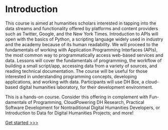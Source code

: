 # Introduction

This course is aimed at humanities scholars interested in tapping into the data streams and functionality offered by platforms and content providers such as Twitter, Google, and the New York Times. Introduction to APIs will open with the basics of Python, a scripting language widely used in industry and the academy because of its human readability. We will proceed to the fundamentals of working with Application Programming Interfaces (APIs), the most common way to programmatically access web-based services and data. Lessons will cover the fundamentals of programming, the workflow of building a small script/app, accessing data from a variety of sources, and reading technical documentation. The course will be useful for those interested in understanding programming concepts, developing applications, and working with data. Participants will use DH Box, a cloud-based digital humanities laboratory, for their development environment. 

This is a hands-on course. Consider this offering in complement with Fun- damentals of Programming, CloudPowering DH Research, Practical Software Development for Nontraditional Digital Humanities Developers, or Introduction to Data for Digital Humanities Projects; and more!

[Get started >>>](WhatIsAPI.md)